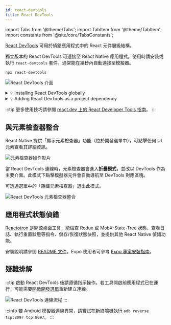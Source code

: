 ```yaml
---
id: react-devtools
title: React DevTools
---
```


import Tabs from '@theme/Tabs'; import TabItem from '@theme/TabItem'; import constants from '@site/core/TabsConstants';

[React DevTools](https://github.com/facebook/react/tree/main/packages/react-devtools) 可用於偵錯應用程式中的 React 元件層級結構。

獨立版本的 React DevTools 可連接至 React Native 應用程式。使用時請安裝或執行 `react-devtools` 套件，通常能在幾秒內自動連接至模擬器。

```sh
npx react-devtools
```

![React DevTools 介面](/docs/assets/debugging-react-devtools-detail.jpg)

<details>
<summary>💡 Installing React DevTools globally</summary>

We recommend running `react-devtools` via `npx`, but you can also install a given version globally.

<Tabs groupId="package-manager" defaultValue={constants.defaultPackageManager} values={constants.packageManagers}>
<TabItem value="npm">

```sh
npm install -g react-devtools
```

</TabItem>
<TabItem value="yarn">

```shell
yarn global add react-devtools
```

</TabItem>
</Tabs>

Then, run the global `react-devtools` command:

```sh
react-devtools
```

</details>

<details>
<summary>💡 Adding React DevTools as a project dependency</summary>

If you prefer to avoid global installations, you can add `react-devtools` as a project dependency. Add the `react-devtools` package to your project using `npm install --save-dev react-devtools`, then add `"react-devtools": "react-devtools"` to the `scripts` section in your `package.json`, and then run `npm run react-devtools` from your project folder to open the DevTools.

</details>

:::tip
更多使用技巧請參閱 [react.dev 上的 React Developer Tools 指南](https://react.dev/learn/react-developer-tools)。
:::

## 與元素檢查器整合

React Native 提供「顯示元素檢查器」功能（位於開發選單中），可點擊任何 UI 元素查看其詳細資訊。

![元素檢查器操作影片](/docs/assets/debugging-element-inspector.gif)

當 React DevTools 連線時，元素檢查器會進入**折疊模式**，並改以 DevTools 作為主要介面。此模式下點擊模擬器元件會自動導航至 DevTools 對應區塊。

可透過選單中的「隱藏元素檢查器」退出此模式。

![React DevTools 元素檢查器整合](/docs/assets/debugging-element-inspector-react-devtools.gif)

## 應用程式狀態偵錯

[Reactotron](https://github.com/infinitered/reactotron) 是開源桌面工具，能檢查 Redux 或 MobX-State-Tree 狀態、查看日誌、執行重置狀態等指令、儲存/恢復狀態快照，並提供其他 React Native 偵錯功能。

安裝說明請參閱 [README 文件](https://github.com/infinitered/reactotron)。Expo 使用者可參考 [Expo 專案安裝指南](https://shift.infinite.red/start-using-reactotron-in-your-expo-project-today-in-3-easy-steps-a03d11032a7a)。

## 疑難排解

:::tip
啟動 React DevTools 後請遵循指示操作。若工具開啟前應用程式已在運行，可能需要[開啟開發選單](./debugging#accessing-the-dev-menu)重新建立連線。

![React DevTools 連線流程](/docs/assets/debugging-react-devtools-connection.gif)
:::

:::info
若 Android 模擬器連線異常，請嘗試在新終端機執行 `adb reverse tcp:8097 tcp:8097`。
:::
